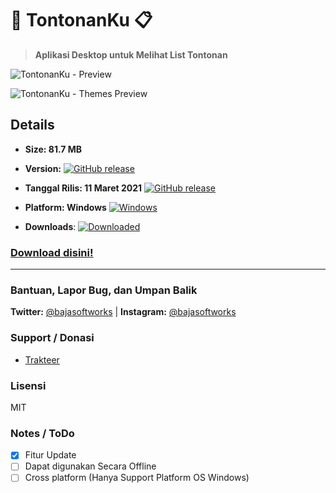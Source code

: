 # 📝 TontonanKu 📋 

> **Aplikasi Desktop untuk Melihat List Tontonan**

![TontonanKu - Preview](https://baja-softworks.github.io/assets/images/TontonanKu-v1-Preview.png "TontonanKu")

![TontonanKu - Themes Preview](https://baja-softworks.github.io/assets/images/TontonanKu-v1-Themes-Preview.gif "TontonanKu - Themes Preview")

## Details 
*   **Size: 81.7 MB**

*   **Version:** [![GitHub release](https://img.shields.io/github/release/Baja-Softworks/TontonanKu.svg)]() 

*   **Tanggal Rilis: 11 Maret 2021**  [![GitHub release](https://img.shields.io/github/release-date/Baja-Softworks/TontonanKu?color=0078d7)](#) 

*   **Platform: Windows** [![Windows](https://img.shields.io/badge/platform-Windows-0078d7.svg)]() 

*   **Downloads**: [![Downloaded](https://img.shields.io/github/downloads/Baja-Softworks/TontonanKu/latest/total?color=0078d7)]()

<!-- *   **Developer: Iqbal Anggoro | Publisher [Baja Softworks](https://baja-softworks.github.io)** -->

### [Download disini!](https://github.com/Baja-Softworks/TontonanKu/releases/download/v1.0.0/TontonanKu-Setup-1.0.0.exe)

---

### Bantuan, Lapor Bug, dan Umpan Balik
**Twitter:** [@bajasoftworks](https://twitter.com/bajasoftworks) | **Instagram:** [@bajasoftworks](https://instagram.com/bajasoftworks)


### Support / Donasi
- [Trakteer](https://trakteer.id/bajasoftworks)


### Lisensi
MIT
<!-- [MIT](https://github.com/Baja-Softworks/TontonanKu/blob/main/LICENSE.md) -->


### Notes / ToDo
- [x]  Fitur Update
- [ ]  Dapat digunakan Secara Offline
- [ ]  Cross platform (Hanya Support Platform OS Windows)